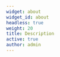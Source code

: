 ```yaml
---
widget: about
widget_id: about
headless: true
weight: 20
title: Description
active: true
author: admin
---
```

